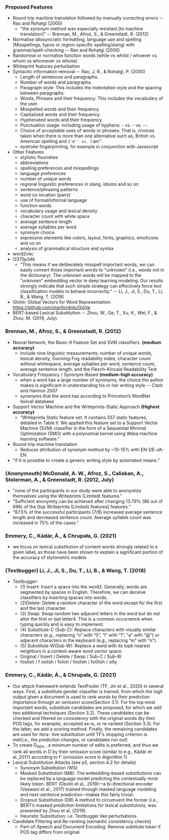 ### Proposed Features

- Round trip machine translation followed by manually correcting errors -- Rao and Rohatgi (2000)
  - "the synonym method was especially resistant [to machine translation]" -- Brennan, M., Afroz, S., & Greenstadt, R. (2012)
- Normalise idiosyncratic formatting, language use and spelling (Misspellings, typos or region-specific spelling/slang) with grammar/spell-checking -- Rao and Rohatgi (2000)
- Randomise or normalise function words (while vs whilst / whoever vs whom vs whomever vs whose)
- Whiteprint features perturbation
- Syntactic information removal -- Rao, J. R., & Rohatgi, P. (2000)
    - Length of sentences and paragraphs.
    - Number of words and paragraphs.
    - Paragraph style: This includes the indentation style and the spacing between paragraphs.
    - Words, Phrases and their frequency: This includes the vocabulary of the user.
    - Misspelled words and their frequency.
    - Capitalized words and their frequency.
    - Hyphenated words and their frequency.
    - Punctuation usage: including usage of hyphens: - vs. - vs. --.
    - Choice of acceptable uses of words or phrases: That is, choices taken when there is more than one alternative such as, British vs. American spelling and ``I'm'' vs. ``I am''. 
    - eystroke fingerprinting, for example in conjunction with Javascript
- Other Features
  - stylistic flourishes
  - abbreviations
  - spelling preferences and misspellings
  - language preferences
  - number of unique words
  - regional linguistic preferences in slang, idioms and so on
  - sentence/phrasing patterns
  - word co-location (pairs)
  - use of formal/informal language
  - function words
  - vocabulary usage and lexical density
  - character count with white space
  - average sentence length
  - average syllables per word
  - synonym choice
  - expressive elements like colors, layout, fonts, graphics, emoticons and so on
  - analysis of grammatical structure and syntax
- word2vec
- l3375p34k
  - "This means if we deliberately misspell important words, we can easily convert those important words to “unknown” (i.e., words not in the dictionary). The unknown words will be mapped to the “unknown” embedding vector in deep learning modeling. Our results strongly indicate that such simple strategy can effectively force text classification models to behave incorrectly." -- Li, J., Ji, S., Du, T., Li, B., & Wang, T. (2018)
- GloVe: Global Vectors for Word Representation: https://github.com/stanfordnlp/GloVe
- BERT-based Lexical Substitution -- Zhou, W., Ge, T., Xu, K., Wei, F., & Zhou, M. (2019, July).

### Brennan, M., Afroz, S., & Greenstadt, R. (2012)

- Neural Network, the Basic-9 Feature Set and SVM classifiers. **(medium accuracy)**
  - include nine linguistic measurements: number of unique words, lexical density, Gunning-Fog readability index, character count without whitespace, average syllables per word, sentence count, average sentence length, and the Flesch-Kincaid Readability Test
- Vocabulary Frequency / Synonym-Based **(medium-high accuracy)**
  - when a word has a large number of synonyms, the choice the author makes is significant in understanding his or her writing style -- Clark and Hannon 2007
  - synonyms that the word has according to Princeton’s WordNet lexical database
- Support Vector Machine and the Writeprints-Static Approach **(Highest accuracy)**
  - "Writeprints Static feature set. It contains 557 static features, detailed in Table II. We applied this feature set to a Support Vector Machine (SVM) classifier in the form of a Sequential Minimal Optimization (SMO) with a polynomial kernel using Weka machine learning software."
- Round-trip machine translation
  - Reduces attribution of synonym method by ~10-15% with EN-DE-JA-EN
- "if it is possible to create a generic writing style by automated means."

### (Anonymouth) McDonald, A. W., Afroz, S., Caliskan, A., Stolerman, A., & Greenstadt, R. (2012, July)
- "none of the participants in our study were able to anonymize themselves using the Writeprints (Limited) features."
- "Sufficient anonymity can be achieved after changing 13.79% (96 out of 696) of the [top Writeprints (Limited) features] features."
- "87.5% of the successful participants (7/8) increased average sentence length and decreased sentence count. Average syllable count was increased in 75% of the cases."

### Emmery, C., Kádár, Á., & Chrupała, G. (2021)
- we focus on lexical substitution of content words strongly related to a given label, as those have been shown to explain a significant portion of the accuracy of stylometric models

### (Textbugger) Li, J., Ji, S., Du, T., Li, B., & Wang, T. (2018)
- Textbugger:
  - (1) Insert: Insert a space into the word3. Generally, words are segmented by spaces in English. Therefore, we can deceive classifiers by inserting spaces into words.
  - (2)Delete: Delete a random character of the word except for the first and the last character.
  - (3) Swap: Swap random two adjacent letters in the word but do not alter the first or last letter4. This is a common occurrence when typing quickly and is easy to implement.
  - (4) Substitute-C (Sub-C): Replace characters with visually similar characters (e.g., replacing “o” with “0”, “l” with “1”, “a” with “@”) or adjacent characters in the keyboard (e.g., replacing “m” with “n”).
  - (5) Substitute-W(Sub-W): Replace a word with its topk nearest neighbors in a context-aware word vector space.
  - Original / Insert / Delete / Swap / Sub-C / Sub-W
  - foolish / f oolish / folish / fooilsh / fo0lish / silly

### Emmery, C., Kádár, Á., & Chrupała, G. (2021)
- Our attack framework extends TextFooler (TF, Jin et al., 2020) in several ways. First, a substitute gender classifier is trained, from which the logit output given a document is used to rank words by their prediction importance through an omission score(Section 3.1). For the top most important words, substitute candidates are proposed, for which we add two additional techniques (Section 3.2). These candidates can be checked and filtered on consistency with the original words (by their POS tags, for example), accepted as-is, or re-ranked (Section 3.3). For the latter, we add a scoring method. Finally, the remaining candidates are used for itera- tive substitution until TF’s stopping criterion is met(i.e., the prediction changes, or candidates run out)
- To create D<sub>ADV</sub> , a minimum number of edits is preferred, and thus we rank all words in D by their omission score (similar to e.g., Kádár et al.,2017) according to f' (omission score in Algorithm 1)
- Lexical Substitution Attacks (see p5, section 4.2 for details)
  - Synonym Substitution (WS)
  - Masked Substitution (MB): The embedding-based substitutions can be replaced by a language model predicting the contextually most likely token. BERT (Devlin et al., 2019)—a bi-directional encoder (Vaswani et al., 2017) trained through masked language modeling and next-sentence prediction—makes this fairly trivial.
  - Dropout Substitution (DB) A method to circumvent the former (i.e., BERT’s masked prediction limitations for lexical substitution), was presented by Zhou et al. (2019).
  - Heuristic Substitution: i.e. Textbugger like perturbations. 
- Candidate Filtering and Re-ranking (semantic consistency checks)
  - Part-of-Speech and Document Encoding: Remove subtitute token if POS tag differs from original.
